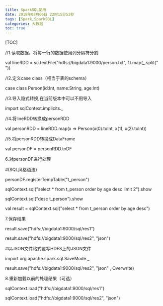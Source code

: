 ```yaml
---
title: SparkSQL使用
date: 2018年08月06日 22时15分52秒
tags: [Spark,SparkSQL]
categories: 大数据
toc: true
---
```


[TOC]

//1.读取数据，将每一行的数据使用列分隔符分割

val lineRDD = sc.textFile("hdfs://bigdata1:9000/person.txt", 1).map(_.split(" "))

//2.定义case class（相当于表的schema）

case class Person(id:Int, name:String, age:Int)

//3.导入隐式转换,在当前版本中可以不用导入

import sqlContext.implicits._

//4.将lineRDD转换成personRDD

val personRDD = lineRDD.map(x => Person(x(0).toInt, x(1), x(2).toInt))

//5.将personRDD转换成DataFrame

val personDF = personRDD.toDF

6.对personDF进行处理

\#(SQL风格语法)

personDF.registerTempTable("t_person")

sqlContext.sql("select * from t_person order by age desc limit 2").show

sqlContext.sql("desc t_person").show

val result = sqlContext.sql("select * from t_person order by age desc")

7.保存结果

result.save("hdfs://bigdata1:9000/sql/res1")

result.save("hdfs://bigdata1:9000/sql/res2", "json")

\#以JSON文件格式覆写HDFS上的JSON文件

import org.apache.spark.sql.SaveMode._

result.save("hdfs://bigdata1:9000/sql/res2", "json" , Overwrite)

8.重新加载以前的处理结果（可选）

sqlContext.load("hdfs://bigdata1:9000/sql/res1")

sqlContext.load("hdfs://bigdata1:9000/sql/res2", "json")